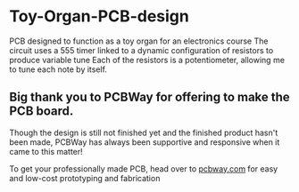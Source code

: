 # Toy-Organ-PCB-design


PCB designed to function as a toy organ for an electronics course 
The circuit uses a 555 timer linked to a dynamic configuration of resistors to produce variable tune
Each of the resistors is a potentiometer, allowing me to tune each note by itself.

## Big thank you to PCBWay for offering to make the PCB board.
Though the design is still not finished yet and the finished product hasn't been made, PCBWay has always been supportive and responsive when it came to this matter!

To get your professionally made PCB, head over to [pcbway.com](https://www.pcbway.com/) for easy and low-cost prototyping and fabrication
